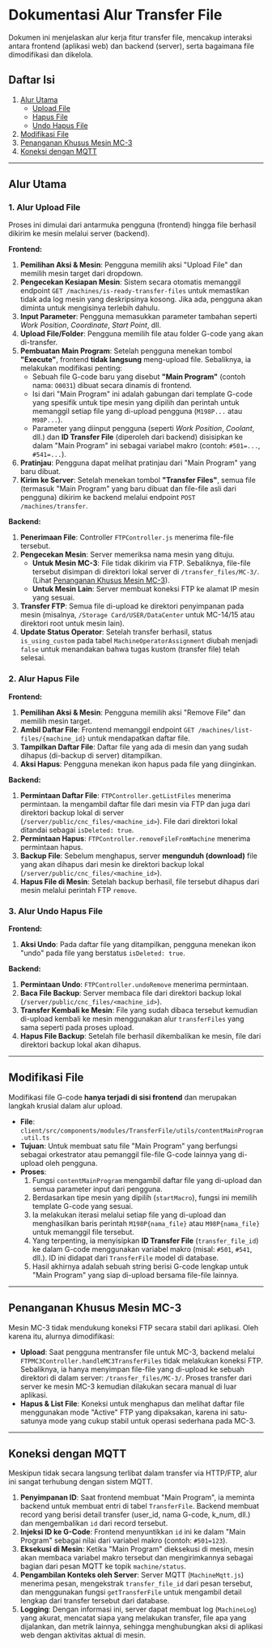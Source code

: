 # Dokumentasi Alur Transfer File

Dokumen ini menjelaskan alur kerja fitur transfer file, mencakup interaksi antara frontend (aplikasi web) dan backend (server), serta bagaimana file dimodifikasi dan dikelola.

## Daftar Isi
1.  [Alur Utama](#alur-utama)
    -   [Upload File](#1-alur-upload-file)
    -   [Hapus File](#2-alur-hapus-file)
    -   [Undo Hapus File](#3-alur-undo-hapus-file)
2.  [Modifikasi File](#modifikasi-file)
3.  [Penanganan Khusus Mesin MC-3](#penanganan-khusus-mesin-mc-3)
4.  [Koneksi dengan MQTT](#koneksi-dengan-mqtt)

---

## Alur Utama

### 1. Alur Upload File

Proses ini dimulai dari antarmuka pengguna (frontend) hingga file berhasil dikirim ke mesin melalui server (backend).

**Frontend:**

1.  **Pemilihan Aksi & Mesin**: Pengguna memilih aksi "Upload File" dan memilih mesin target dari dropdown.
2.  **Pengecekan Kesiapan Mesin**: Sistem secara otomatis memanggil endpoint `GET /machines/is-ready-transfer-files` untuk memastikan tidak ada log mesin yang deskripsinya kosong. Jika ada, pengguna akan diminta untuk mengisinya terlebih dahulu.
3.  **Input Parameter**: Pengguna memasukkan parameter tambahan seperti *Work Position*, *Coordinate*, *Start Point*, dll.
4.  **Upload File/Folder**: Pengguna memilih file atau folder G-code yang akan di-transfer.
5.  **Pembuatan Main Program**: Setelah pengguna menekan tombol **"Execute"**, frontend **tidak langsung** meng-upload file. Sebaliknya, ia melakukan modifikasi penting:
    -   Sebuah file G-code baru yang disebut **"Main Program"** (contoh nama: `O0031`) dibuat secara dinamis di frontend.
    -   Isi dari "Main Program" ini adalah gabungan dari template G-code yang spesifik untuk tipe mesin yang dipilih dan perintah untuk memanggil setiap file yang di-upload pengguna (`M198P...` atau `M98P...`).
    -   Parameter yang diinput pengguna (seperti *Work Position*, *Coolant*, dll.) dan **ID Transfer File** (diperoleh dari backend) disisipkan ke dalam "Main Program" ini sebagai variabel makro (contoh: `#501=...`, `#541=...`).
6.  **Pratinjau**: Pengguna dapat melihat pratinjau dari "Main Program" yang baru dibuat.
7.  **Kirim ke Server**: Setelah menekan tombol **"Transfer Files"**, semua file (termasuk "Main Program" yang baru dibuat dan file-file asli dari pengguna) dikirim ke backend melalui endpoint `POST /machines/transfer`.

**Backend:**

1.  **Penerimaan File**: Controller `FTPController.js` menerima file-file tersebut.
2.  **Pengecekan Mesin**: Server memeriksa nama mesin yang dituju.
    -   **Untuk Mesin MC-3**: File tidak dikirim via FTP. Sebaliknya, file-file tersebut disimpan di direktori lokal server di `/transfer_files/MC-3/`. (Lihat [Penanganan Khusus Mesin MC-3](#penanganan-khusus-mesin-mc-3)).
    -   **Untuk Mesin Lain**: Server membuat koneksi FTP ke alamat IP mesin yang sesuai.
3.  **Transfer FTP**: Semua file di-upload ke direktori penyimpanan pada mesin (misalnya, `/Storage Card/USER/DataCenter` untuk MC-14/15 atau direktori root untuk mesin lain).
4.  **Update Status Operator**: Setelah transfer berhasil, status `is_using_custom` pada tabel `MachineOperatorAssignment` diubah menjadi `false` untuk menandakan bahwa tugas kustom (transfer file) telah selesai.

### 2. Alur Hapus File

**Frontend:**

1.  **Pemilihan Aksi & Mesin**: Pengguna memilih aksi "Remove File" dan memilih mesin target.
2.  **Ambil Daftar File**: Frontend memanggil endpoint `GET /machines/list-files/{machine_id}` untuk mendapatkan daftar file.
3.  **Tampilkan Daftar File**: Daftar file yang ada di mesin dan yang sudah dihapus (di-backup di server) ditampilkan.
4.  **Aksi Hapus**: Pengguna menekan ikon hapus pada file yang diinginkan.

**Backend:**

1.  **Permintaan Daftar File**: `FTPController.getListFiles` menerima permintaan. Ia mengambil daftar file dari mesin via FTP dan juga dari direktori backup lokal di server (`/server/public/cnc_files/<machine_id>`). File dari direktori lokal ditandai sebagai `isDeleted: true`.
2.  **Permintaan Hapus**: `FTPController.removeFileFromMachine` menerima permintaan hapus.
3.  **Backup File**: Sebelum menghapus, server **mengunduh (download)** file yang akan dihapus dari mesin ke direktori backup lokal (`/server/public/cnc_files/<machine_id>`).
4.  **Hapus File di Mesin**: Setelah backup berhasil, file tersebut dihapus dari mesin melalui perintah FTP `remove`.

### 3. Alur Undo Hapus File

**Frontend:**

1.  **Aksi Undo**: Pada daftar file yang ditampilkan, pengguna menekan ikon "undo" pada file yang berstatus `isDeleted: true`.

**Backend:**

1.  **Permintaan Undo**: `FTPController.undoRemove` menerima permintaan.
2.  **Baca File Backup**: Server membaca file dari direktori backup lokal (`/server/public/cnc_files/<machine_id>`).
3.  **Transfer Kembali ke Mesin**: File yang sudah dibaca tersebut kemudian di-upload kembali ke mesin menggunakan alur `transferFiles` yang sama seperti pada proses upload.
4.  **Hapus File Backup**: Setelah file berhasil dikembalikan ke mesin, file dari direktori backup lokal akan dihapus.

---

## Modifikasi File

Modifikasi file G-code **hanya terjadi di sisi frontend** dan merupakan langkah krusial dalam alur upload.

-   **File**: `client/src/components/modules/TransferFile/utils/contentMainProgram.util.ts`
-   **Tujuan**: Untuk membuat satu file "Main Program" yang berfungsi sebagai orkestrator atau pemanggil file-file G-code lainnya yang di-upload oleh pengguna.
-   **Proses**:
    1.  Fungsi `contentMainProgram` mengambil daftar file yang di-upload dan semua parameter input dari pengguna.
    2.  Berdasarkan tipe mesin yang dipilih (`startMacro`), fungsi ini memilih template G-code yang sesuai.
    3.  Ia melakukan iterasi melalui setiap file yang di-upload dan menghasilkan baris perintah `M198P{nama_file}` atau `M98P{nama_file}` untuk memanggil file tersebut.
    4.  Yang terpenting, ia menyisipkan **ID Transfer File** (`transfer_file_id`) ke dalam G-code menggunakan variabel makro (misal: `#501`, `#541`, dll.). ID ini didapat dari `TransferFile` model di database.
    5.  Hasil akhirnya adalah sebuah string berisi G-code lengkap untuk "Main Program" yang siap di-upload bersama file-file lainnya.

---

## Penanganan Khusus Mesin MC-3

Mesin MC-3 tidak mendukung koneksi FTP secara stabil dari aplikasi. Oleh karena itu, alurnya dimodifikasi:

-   **Upload**: Saat pengguna mentransfer file untuk MC-3, backend melalui `FTPMC3Controller.handleMC3TransferFiles` tidak melakukan koneksi FTP. Sebaliknya, ia hanya menyimpan file-file yang di-upload ke sebuah direktori di dalam server: `/transfer_files/MC-3/`. Proses transfer dari server ke mesin MC-3 kemudian dilakukan secara manual di luar aplikasi.
-   **Hapus & List File**: Koneksi untuk menghapus dan melihat daftar file menggunakan mode "Active" FTP yang dipaksakan, karena ini satu-satunya mode yang cukup stabil untuk operasi sederhana pada MC-3.

---

## Koneksi dengan MQTT

Meskipun tidak secara langsung terlibat dalam transfer via HTTP/FTP, alur ini sangat terhubung dengan sistem MQTT.

1.  **Penyimpanan ID**: Saat frontend membuat "Main Program", ia meminta backend untuk membuat entri di tabel `TransferFile`. Backend membuat record yang berisi detail transfer (user_id, nama G-code, k_num, dll.) dan mengembalikan `id` dari record tersebut.
2.  **Injeksi ID ke G-Code**: Frontend menyuntikkan `id` ini ke dalam "Main Program" sebagai nilai dari variabel makro (contoh: `#501=123`).
3.  **Eksekusi di Mesin**: Ketika "Main Program" dieksekusi di mesin, mesin akan membaca variabel makro tersebut dan mengirimkannya sebagai bagian dari pesan MQTT ke topik `machine/status`.
4.  **Pengambilan Konteks oleh Server**: Server MQTT (`MachineMqtt.js`) menerima pesan, mengekstrak `transfer_file_id` dari pesan tersebut, dan menggunakan fungsi `getTransferFile` untuk mengambil detail lengkap dari transfer tersebut dari database.
5.  **Logging**: Dengan informasi ini, server dapat membuat log (`MachineLog`) yang akurat, mencatat siapa yang melakukan transfer, file apa yang dijalankan, dan metrik lainnya, sehingga menghubungkan aksi di aplikasi web dengan aktivitas aktual di mesin.

